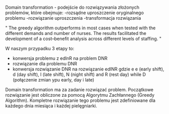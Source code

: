 Domain transformation - podejście do rozwiązywania złożonych problemów, które obejmuje:
  -rozsądne uproszczenie oryginalnego problemu
  -rozwiązanie uproszczenia
  -transformacja rozwiązania 
  
  " The greedy algorithm outperforms in most cases when
tested with the different demands and number of nurses. The results
facilitated the development of a cost–benefit analysis across different
levels of staffing. "

 W naszym przypadku 3 etapy to:
 - konwersja problemu z edlnR na problem DNR
 - rozwiązanie dla problemu DNR
 - konwersja rozwiązanie DNR na rozwiązanie edlNR
gdzie e e (early shift), d (day shift), l (late shift), N (night shift)
and R (rest day) while D (połączenie zmian ypu early, day i late)

Domain transformation ma za zadanie rozwiązać problem. Początkowe rozwiązanie jest obliczone za pomocą Algorytmu Zachłannego (Greedy Algorithm). Kompletne rozwiązanie tego problemu jest zdefiniowane dla każdego dnia miesiąca i każdej pielęgniarki.

